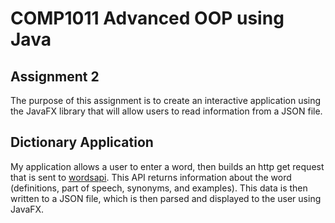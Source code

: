 # COMP1011 Advanced OOP using Java
## Assignment 2

The purpose of this assignment is to create an interactive application using the JavaFX library that will allow users to read information from a JSON file.

## Dictionary Application

My application allows a user to enter a word, then builds an http get request that is sent to [wordsapi](https://rapidapi.com/dpventures/api/wordsapi). This API returns information about the word (definitions, part of speech, synonyms, and examples). This data is then written to a JSON file, which is then parsed and displayed to the user using JavaFX.
